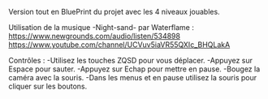 Version tout en BluePrint du projet avec les 4 niveaux jouables.

Utilisation de la musique -Night-sand- par Waterflame : https://www.newgrounds.com/audio/listen/534898 https://www.youtube.com/channel/UCVuv5iaVR55QXIc_BHQLakA

Contrôles :
-Utilisez les touches ZQSD pour vous déplacer.
-Appuyez sur Espace pour sauter.
-Appuyez sur Echap pour mettre en pause.
-Bougez la caméra avec la souris.
-Dans les menus et en pause utilisez la souris pour cliquer sur les boutons.